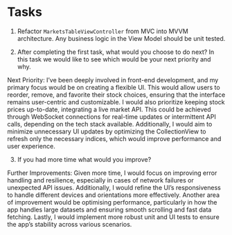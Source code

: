 # Tasks

1. Refactor `MarketsTableViewController` from MVC into MVVM architecture. Any business logic in the View Model should be unit tested.

2. After completing the first task, what would you choose to do next? In this task we would like to see which would be your next priority and why.

Next Priority:
I’ve been deeply involved in front-end development, and my primary focus would be on creating a flexible UI. This would allow users to reorder, remove, and favorite their stock choices, ensuring that the interface remains user-centric and customizable. I would also prioritize keeping stock prices up-to-date, integrating a live market API. This could be achieved through WebSocket connections for real-time updates or intermittent API calls, depending on the tech stack available. Additionally, I would aim to minimize unnecessary UI updates by optimizing the CollectionView to refresh only the necessary indices, which would improve performance and user experience.

3. If you had more time what would you improve?

Further Improvements:
Given more time, I would focus on improving error handling and resilience, especially in cases of network failures or unexpected API issues. Additionally, I would refine the UI’s responsiveness to handle different devices and orientations more effectively. Another area of improvement would be optimising performance, particularly in how the app handles large datasets and ensuring smooth scrolling and fast data fetching. Lastly, I would implement more robust unit and UI tests to ensure the app’s stability across various scenarios.
